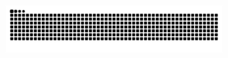 <p align="center">
  <img src="https://raw.githubusercontent.com/Aakarshann/Aakarshann/output/github-contribution-grid-snake.svg" alt="snake animation" />
</p>
